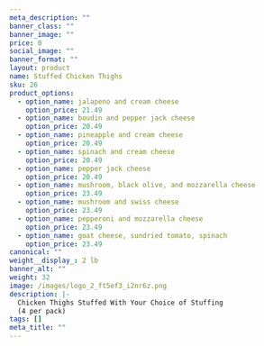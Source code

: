 ```yaml
---
meta_description: ""
banner_class: ""
banner_image: ""
price: 0
social_image: ""
banner_format: ""
layout: product
name: Stuffed Chicken Thighs
sku: 26
product_options:
  - option_name: jalapeno and cream cheese
    option_price: 21.49
  - option_name: boudin and pepper jack cheese
    option_price: 20.49
  - option_name: pineapple and cream cheese
    option_price: 20.49
  - option_name: spinach and cream cheese
    option_price: 20.49
  - option_name: pepper jack cheese
    option_price: 20.49
  - option_name: mushroom, black olive, and mozzarella cheese
    option_price: 23.49
  - option_name: mushroom and swiss cheese
    option_price: 23.49
  - option_name: pepperoni and mozzarella cheese
    option_price: 23.49
  - option_name: goat cheese, sundried tomato, spinach
    option_price: 23.49
canonical: ""
weight__display_: 2 lb
banner_alt: ""
weight: 32
image: /images/logo_2_ft5ef3_i2nr6z.png
description: |-
  Chicken Thighs Stuffed With Your Choice of Stuffing
  (4 per pack)
tags: []
meta_title: ""
---
```

